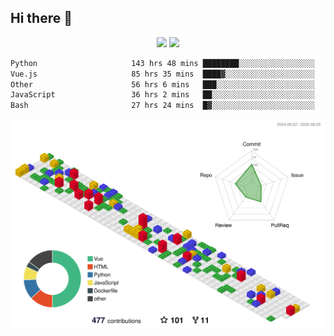 ## Hi there 👋
<div align="center">
<span>  </span>
<img height="170px" src="https://github-readme-stats.vercel.app/api?username=bigQY&show_icons=true&count_private==true&v=3" /><span>        </span><img height="170px" src="https://github-readme-stats.vercel.app/api/top-langs/?username=bigQY&layout=compact&langs_count=8&hide=html&v=3" />
<span>  </span>
</div>
<div align="center">

<!--START_SECTION:waka-->

```txt
Python                     143 hrs 48 mins ████████░░░░░░░░░░░░░░░░░   31.98 %
Vue.js                     85 hrs 35 mins  ████▓░░░░░░░░░░░░░░░░░░░░   19.04 %
Other                      56 hrs 6 mins   ███░░░░░░░░░░░░░░░░░░░░░░   12.48 %
JavaScript                 36 hrs 2 mins   ██░░░░░░░░░░░░░░░░░░░░░░░   08.01 %
Bash                       27 hrs 24 mins  █▓░░░░░░░░░░░░░░░░░░░░░░░   06.10 %
```

<!--END_SECTION:waka-->
</div>

![](./profile-3d-contrib/profile-gitblock.svg)
